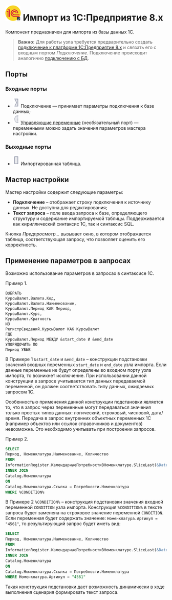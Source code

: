# ![](../../images/icons/vendors/1cv8queryimport.svg) Импорт из 1C:Предприятие 8.x

Компонент предназначен для импорта из базы данных 1С.

> **Важно:** Для работы узла требуется предварительно создать [подключение к платформе 1C:Предприятие 8.x](../connections/list/1c.md) и связать его с входным портом *Подключение*. Подключение происходит аналогично [подключению с БД](../../quick-start/database.md).

## Порты

### Входные порты

* ![](../../images/icons/ports/input_connection_inactive.svg) Подключение — принимает параметры подключения к базе данных;
* ![](../../images/icons/ports/optional_input_variable_inactive.svg) [Управляющие переменные](../../scenario/variables/control-variables.md) (необязательный порт) — переменными можно задать значения параметров мастера настройки.

### Выходные порты

* ![](../../images/icons/ports/input_table_inactive.svg) Импортированная таблица.

## Мастер настройки

Мастер настройки содержит следующие параметры:

* **Подключение** – отображает строку подключения к источнику данных. Не доступна для редактирования;
* **Текст запроса** – поле ввода запроса к базе, определяющего структуру и содержание импортируемой таблицы. Поддерживается как кириллический синтаксис 1С, так и синтаксис SQL.

Кнопка *Предпросмотр...* вызывает окно, в котором отображается таблица, соответствующая запросу, что позволяет оценить его корректность.

## Применение параметров в запросах

Возможно использование параметров в запросах в синтаксисе 1С.

Пример 1.

```1c
ВЫБРАТЬ
КурсыВалют.Валюта.Код,
КурсыВалют.Валюта.Наименование,
КурсыВалют.Период КАК Период,
КурсыВалют.Курс,
КурсыВалют.Кратность
ИЗ
РегистрСведений.КурсыВалют КАК КурсыВалют
ГДЕ
КурсыВалют.Период МЕЖДУ &start_date И &end_date
УПОРЯДОЧИТЬ ПО
Период УБЫВ
```

В Примере 1 `&start_date` и `&end_date` – конструкции подстановки значений входных переменных `start_date` и `end_date` узла импорта. Если данные переменные не будут определены во входном порту узла импорта, то возникнет исключение. При использовании данной конструкции в запросе учитывается тип данных передаваемой переменной, он должен соответствовать типу данных, ожидаемых запросом 1С.

Особенностью применения данной конструкции подстановки является то, что в запрос через переменные могут передаваться значения только простых типов данных: логический, строковый, числовой, дата/время. Передача в запрос внутренних объектных переменных 1С (например объектов или ссылок справочников и документов) невозможна. Это необходимо учитывать при построении запросов.

Пример 2.

```sql
SELECT
Период, Номенклатура.Наименование, Количество
FROM
InformationRegister.КалендарныеПотребностиВНоменклатуре.SliceLast(&Date, Количество > &Count) AS Потребности
INNER JOIN
Catalog.Номенклатура
ON
Catalog.Номенклатура.Ссылка = Потребности.Номенклатура
WHERE %CONDITION%
```

В Примере 2 `%CONDITION%` – конструкция подстановки значения входной переменной `CONDITION` узла импорта. Конструкция `%CONDITION%` в тексте запроса будет заменена на строковое значение переменной `CONDITION`. Если переменная будет содержать значение: `Номенклатура.Артикул = "4561"`, то результирующий запрос будет иметь вид:

```sql
SELECT
Период, Номенклатура.Наименование, Количество
FROM
InformationRegister.КалендарныеПотребностиВНоменклатуре.SliceLast(&Date, Количество > &Count) AS Потребности
INNER JOIN
Catalog.Номенклатура
ON
Catalog.Номенклатура.Ссылка = Потребности.Номенклатура
WHERE Номенклатура.Артикул = "4561"
```

Такая конструкция подстановки дает возможность динамически в ходе выполнения сценария формировать текст запроса.